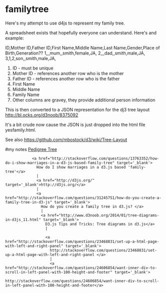 # familytree

Here's my attempt to use d4js to represent my family tree.

A spreadsheet exists that hopefully everyone can understand. Here's and example:

ID,Mother ID,Father ID,First Name,Middle Name,Last Name,Gender,Place of Birth,Generation??
1,,,mum,,smith,female,JA,
2,,,dad,,smith,male,JA,
3,1,2,son,,smith,male,JA,

<ol>
	<li>ID - must be unique</li>
	<li>Mother ID - references another row who is the mother</li>
	<li>Father ID - references another row who is the father</li>
	<li>First Name</li>
	<li>Middle Name</li>
	<li>Family Name</li>
	<li>Other columns are gravey, they provide additional person information</li>
</ol>  


This is then converted to a JSON representation for the dj3 tree layout
http://bl.ocks.org/d3noob/8375092

It's a bit crude now cause the JSON is just dropped into the html file yesfamily.html.


See also https://github.com/mbostock/d3/wiki/Tree-Layout

#my notes
                <a href="http://bl.ocks.org/mbostock/2966094" target='_blank'>Pedigree Tree</a>


                <a href="http://stackoverflow.com/questions/13763352/how-do-i-show-marriages-in-a-d3-js-based-family-tree" target='_blank'>
                  How do I show marriages in a d3.js based 'family-tree'</a>
                  |
                  <a href="http://d3js.org/" target='_blank'>http://d3js.org/</a>
                  |
                  <a href="http://stackoverflow.com/questions/31245751/how-do-you-create-a-family-tree-in-d3-js" target='_blank'>
                    How do you create a family tree in d3.js? </a>
                    |
                    <a href="http://www.d3noob.org/2014/01/tree-diagrams-in-d3js_11.html" target='_blank'>
                      D3.js Tips and Tricks: Tree diagrams in d3.js</a>
                      |

                      <a href="http://stackoverflow.com/questions/23468831/set-up-a-html-page-with-left-and-right-panel" target='_blank'>
                        http://stackoverflow.com/questions/23468831/set-up-a-html-page-with-left-and-right-panel </a>
                        |
                        <a href="http://stackoverflow.com/questions/24606854/want-inner-div-to-scroll-in-left-panel-with-100-height-and-footer" target='_blank'>
                          http://stackoverflow.com/questions/24606854/want-inner-div-to-scroll-in-left-panel-with-100-height-and-footer</a>    